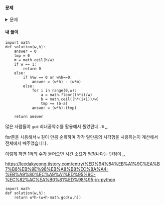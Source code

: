 #### **문제** 

<details>
  <summary>문제 </summary>
  <div markdown="1">
    
##### 문제 설명
    
가로 길이가 Wcm, 세로 길이가 Hcm인 직사각형 종이가 있습니다. 종이에는 가로, 세로 방향과 평행하게 격자 형태로 선이 그어져 있으며, 모든 격자칸은 1cm x 1cm 크기입니다. 이 종이를 격자 선을 따라 1cm × 1cm의 정사각형으로 잘라 사용할 예정이었는데, 누군가가 이 종이를 대각선 꼭지점 2개를 잇는 방향으로 잘라 놓았습니다. 그러므로 현재 직사각형 종이는 크기가 같은 직각삼각형 2개로 나누어진 상태입니다. 새로운 종이를 구할 수 없는 상태이기 때문에, 이 종이에서 원래 종이의 가로, 세로 방향과 평행하게 1cm × 1cm로 잘라 사용할 수 있는 만큼만 사용하기로 하였습니다.
    
가로의 길이 W와 세로의 길이 H가 주어질 때, 사용할 수 있는 정사각형의 개수를 구하는 solution 함수를 완성해 주세요.

##### 제한사항
- W, H : 1억 이하의 자연수
    
입출력 예
|W|	H|	result|
|--|--|--|    
|8|	12|	80|
    
입출력 예 설명
    
입출력 예 #1
    
가로가 8, 세로가 12인 직사각형을 대각선 방향으로 자르면 총 16개 정사각형을 사용할 수 없게 됩니다. 원래 직사각형에서는 96개의 정사각형을 만들 수 있었으므로, 96 - 16 = 80 을 반환합니다.
    ![image](https://user-images.githubusercontent.com/49120090/123585863-dccd6980-d81e-11eb-8e50-e4f7e5e7c43e.png)

</div>
</details>

#### **내 풀이** 
```python3
import math
def solution(w,h):
    answer = 0
    tmp = 0
    m = math.ceil(h/w)
    if w == 1:
        return 0
    else:
        if h%w == 0 or w%h==0:
            answer = (w*h) - (w*m)
        else: 
            for i in range(0,w):
                a = math.floor((h*i)/w)
                b = math.ceil((h*(i+1))/w)
                tmp += (b-a)
            answer = (w*h)-(tmp)
        
    return answer
```

많은 사람들이 `gcd` 최대공약수를 활용해서 풀었던데..ㅎ,,,

for문을 사용해서 `w` 길이 만큼 순회하며 각각 얼만큼의 사각형을 사용하는지 계산해서 전체에서 빼주었습니다.

이렇게 하면 1억의 수가 들어오면 시간 소요가 엄청나다는 단점이 ,,

https://leedakyeong.tistory.com/entry/%ED%94%84%EB%A1%9C%EA%B7%B8%EB%9E%98%EB%A8%B8%EC%8A%A4-%EB%A9%80%EC%A9%A1%ED%95%9C-%EC%82%AC%EA%B0%81%ED%98%95-in-python

```python3
import math
def solution(w,h):        
    return w*h-(w+h-math.gcd(w,h))
```
